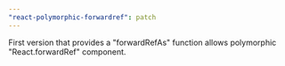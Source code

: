 ```yaml
---
"react-polymorphic-forwardref": patch
---
```


First version that provides a "forwardRefAs" function allows polymorphic "React.forwardRef" component.

